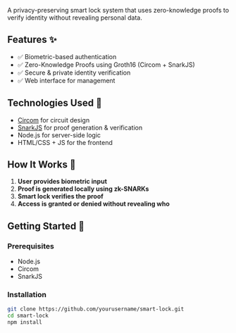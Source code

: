 A privacy-preserving smart lock system that uses zero-knowledge proofs to verify identity without revealing personal data.

## Features ✨

- ✅ Biometric-based authentication
- ✅ Zero-Knowledge Proofs using Groth16 (Circom + SnarkJS)
- ✅ Secure & private identity verification
- ✅ Web interface for management

## Technologies Used 🧰

- [Circom](https://docs.circom.io/) for circuit design
- [SnarkJS](https://github.com/iden3/snarkjs) for proof generation & verification
- Node.js for server-side logic
- HTML/CSS + JS for the frontend

## How It Works 🔁

1. **User provides biometric input**
2. **Proof is generated locally using zk-SNARKs**
3. **Smart lock verifies the proof**
4. **Access is granted or denied without revealing who**

## Getting Started 🚀

### Prerequisites

- Node.js
- Circom
- SnarkJS

### Installation

```bash
git clone https://github.com/yourusername/smart-lock.git
cd smart-lock
npm install
